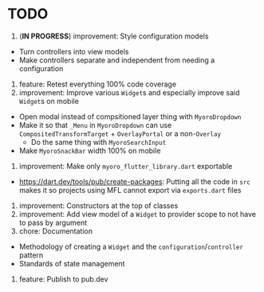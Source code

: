 # TODO

1. (**IN PROGRESS**) improvement: Style configuration models

- Turn controllers into view models
- Make controllers separate and independent from needing a configuration

1. feature: Retest everything 100% code coverage
1. improvement: Improve various `Widget`s and especially improve said `Widget`s on mobile

- Open modal instead of compsitioned layer thing with `MyoroDropdown`
- Make it so that `_Menu` in `MyoroDropdown` can use `CompositedTransformTarget` + `OverlayPortal` or a non-`Overlay`
  - Do the same thing with `MyoroSearchInput`
- Make `MyoroSnackBar` width 100% on mobile

1. improvement: Make only `myoro_flutter_library.dart` exportable

- <https://dart.dev/tools/pub/create-packages>: Putting all the code in `src` makes it so projects using MFL cannot export via `exports.dart` files

1. improvement: Constructors at the top of classes
1. improvement: Add view model of a `Widget` to provider scope to not have to pass by argument
1. chore: Documentation

- Methodology of creating a `Widget` and the `configuration`/`controller` pattern
- Standards of state management

1. feature: Publish to pub.dev
